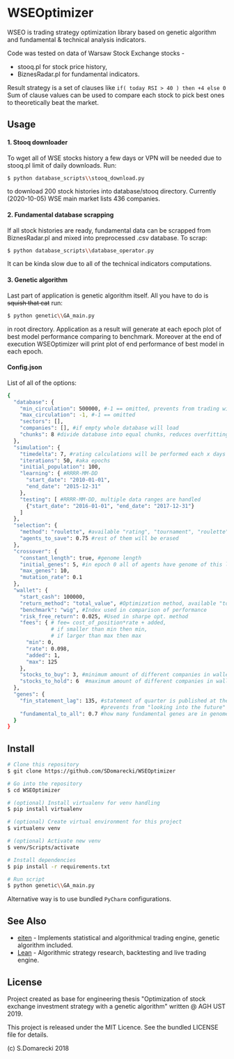 # WSEOptimizer

WSEO is trading strategy optimization library based on genetic algorithm and fundamental & technical analysis indicators.

Code was tested on data of Warsaw Stock Exchange stocks -
- stooq.pl for stock price history,
- BiznesRadar.pl for fundamental indicators.

Result strategy is a set of clauses like `if( today RSI > 40 ) then +4 else 0`\
Sum of clause values can be used to compare each stock to pick best ones to theoretically beat the market.

## Usage

#### 1. Stooq downloader
To wget all of WSE stocks history a few days or VPN will be needed due to stooq.pl limit of daily downloads.
Run:
```bash
$ python database_scripts\\stooq_download.py
```
to download 200 stock histories into database/stooq directory.
Currently (2020-10-05) WSE main market lists 436 companies.

#### 2. Fundamental database scrapping

If all stock histories are ready, fundamental data can be scrapped from BiznesRadar.pl and mixed into preprocessed .csv database.
To scrap:
```bash
$ python database_scripts\\database_operator.py
```
It can be kinda slow due to all of the technical indicators computations.

#### 3. Genetic algorithm
Last part of application is genetic algorithm itself.
All you have to do is ~~squish that cat~~ run:
```bash
$ python genetic\\GA_main.py
```
in root directory.
Application as a result will generate at each epoch plot of best model performance comparing to benchmark.
Moreover at the end of execution WSEOptimizer will print plot of end performance of best model in each epoch.

#### Config.json
List of all of the options:
```bash
{
  "database": {
    "min_circulation": 500000, #-1 == omitted, prevents from trading with penny stocks-like companies
    "max_circulation": -1, #-1 == omitted
    "sectors": [],
    "companies": [], #if empty whole database will load
    "chunks": 8 #divide database into equal chunks, reduces overfitting
  },
  "simulation": {
    "timedelta": 7, #rating calculations will be performed each x days
    "iterations": 50, #aka epochs
    "initial_population": 100,
    "learning": { #RRRR-MM-DD
      "start_date": "2010-01-01",
      "end_date": "2015-12-31"
    },
    "testing": [ #RRRR-MM-DD, multiple data ranges are handled
      {"start_date": "2016-01-01", "end_date": "2017-12-31"}
    ]
  },
  "selection": {
    "method": "roulette", #available "rating", "tournament", "roulette"
    "agents_to_save": 0.75 #rest of them will be erased
  },
  "crossover": {
    "constant_length": true, #genome length
    "initial_genes": 5, #in epoch 0 all of agents have genome of this length
    "max_genes": 10,
    "mutation_rate": 0.1
  },
  "wallet": {
    "start_cash": 100000,
    "return_method": "total_value", #Optimization method, available "total_value" & "sharpe"
    "benchmark": "wig", #Index used in comparison of performance
    "risk_free_return": 0.025, #Used in sharpe opt. method
    "fees": { # fee= cost_of_position*rate + added,
              # if smaller than min then min,
              # if larger than max then max
      "min": 0,
      "rate": 0.098,
      "added": 1,
      "max": 125
    },
    "stocks_to_buy": 3, #minimum amount of different companies in wallet
    "stocks_to_hold": 6  #maximum amount of different companies in wallet
  },
  "genes": {
    "fin_statement_lag": 135, #statement of quarter is published at the end of quarter plus x days
                              #prevents from "looking into the future"
    "fundamental_to_all": 0.7 #how many fundamental genes are in genome, from 0.0 to 1.0
  }
}
```
## Install

```bash
# Clone this repository
$ git clone https://github.com/SDomarecki/WSEOptimizer

# Go into the repository
$ cd WSEOptimizer

# (optional) Install virtualenv for venv handling
$ pip install virtualenv

# (optional) Create virtual environment for this project
$ virtualenv venv

# (optional) Activate new venv
$ venv/Scripts/activate

# Install dependencies
$ pip install -r requirements.txt

# Run script
$ python genetic\\GA_main.py
```

Alternative way is to use bundled `PyCharm` configurations.

## See Also

- [eiten](https://github.com/tradytics/eiten) - Implements statistical and algorithmical trading engine, genetic algorithm included.
- [Lean](https://github.com/QuantConnect/Lean) - Algorithmic strategy research, backtesting and live trading engine.

## License

Project created as base for engineering thesis "Optimization of stock exchange investment strategy with a genetic algorithm" written @ AGH UST 2019.

This project is released under the MIT Licence. See the bundled LICENSE file for details.

(c) S.Domarecki 2018